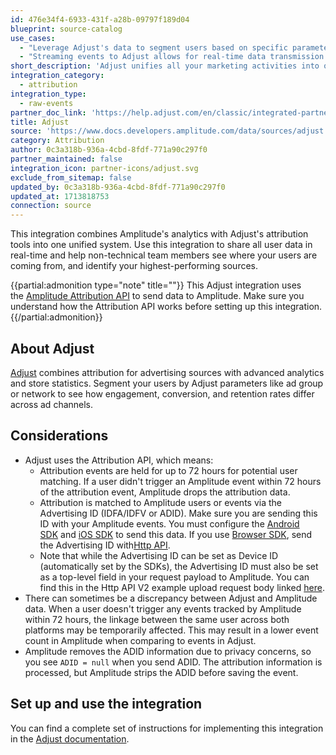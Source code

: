 ```yaml
---
id: 476e34f4-6933-431f-a28b-09797f189d04
blueprint: source-catalog
use_cases:
  - "Leverage Adjust's data to segment users based on specific parameters like ad group or network, enabling a granular analysis of how different advertising efforts impact user engagement, conversion, and retention."
  - "Streaming events to Adjust allows for real-time data transmission from your application to Adjust's platform, enabling immediate analysis and optimization of your marketing efforts."
short_description: 'Adjust unifies all your marketing activities into one powerful platform, giving you the insights you need to scale your business.'
integration_category:
  - attribution
integration_type:
  - raw-events
partner_doc_link: 'https://help.adjust.com/en/classic/integrated-partners-classic/amplitude'
title: Adjust
source: 'https://www.docs.developers.amplitude.com/data/sources/adjust'
category: Attribution
author: 0c3a318b-936a-4cbd-8fdf-771a90c297f0
partner_maintained: false
integration_icon: partner-icons/adjust.svg
exclude_from_sitemap: false
updated_by: 0c3a318b-936a-4cbd-8fdf-771a90c297f0
updated_at: 1713818753
connection: source
---
```

This integration combines Amplitude's analytics with Adjust's attribution tools into one unified system. Use this integration to share all user data in real-time and help non-technical team members see where your users are coming from, and identify your highest-performing sources.

{{partial:admonition type="note" title=""}}
This Adjust integration uses the [Amplitude Attribution API](/docs/apis/analytics/attribution) to send data to Amplitude. Make sure you understand how the Attribution API works before setting up this integration.
{{/partial:admonition}}

## About Adjust

[Adjust](https://www.adjust.com/) combines attribution for advertising sources with advanced analytics and store statistics. Segment your users by Adjust parameters like ad group or network to see how engagement, conversion, and retention rates differ across ad channels.

## Considerations

- Adjust uses the Attribution API, which means:
    - Attribution events are held for up to 72 hours for potential user matching. If a user didn't trigger an Amplitude event within 72 hours of the attribution event, Amplitude drops the attribution data.
    - Attribution is matched to Amplitude users or events via the Advertising ID (IDFA/IDFV or ADID). Make sure you are sending this ID with your Amplitude events. You must configure the [Android SDK](/docs/sdks/analytics/android/android-kotlin-sdk) and [iOS SDK](/docs/sdks/analytics/ios/ios-swift-sdk) to send this data. If you use [Browser SDK](/docs/sdks/analytics/browser/browser-sdk-2), send the Advertising ID with[Http API](/docs/apis/analytics/http-v2).
    - Note that while the Advertising ID can be set as Device ID (automatically set by the SDKs), the Advertising ID must also be set as a top-level field in your request payload to Amplitude. You can find this in the Http API V2 example upload request body linked [here](/docs/apis/analytics/http-v2#upload-request-headers).
- There can sometimes be a discrepancy between Adjust and Amplitude data. When a user doesn't trigger any events tracked by Amplitude within 72 hours, the linkage between the same user across both platforms may be temporarily affected. This may result in a lower event count in Amplitude when comparing to events in Adjust.
- Amplitude removes the ADID information due to privacy concerns, so you see `ADID = null` when you send ADID. The attribution information is processed, but Amplitude strips the ADID before saving the event.

## Set up and use the integration

<!-- markdown-link-check-disable -->
You can find a complete set of instructions for implementing this integration in the [Adjust documentation](https://help.adjust.com/en/integrated-partners/amplitude).